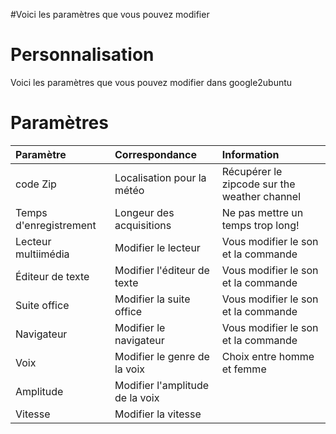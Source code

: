 #Voici les paramètres que vous pouvez modifier

# Personnalisation #

Voici les paramètres que vous pouvez modifier dans google2ubuntu


# Paramètres #

| **Paramètre** | **Correspondance** | **Information** |
|:--------------|:-------------------|:----------------|
| code Zip      | Localisation pour la météo | Récupérer le zipcode sur the weather channel |
| Temps d'enregistrement | Longeur des acquisitions | Ne pas mettre un temps trop long! |
| Lecteur multiimédia | Modifier le lecteur | Vous modifier le son et la commande |
| Éditeur de texte | Modifier l'éditeur de texte | Vous modifier le son et la commande |
| Suite office  | Modifier la suite office | Vous modifier le son et la commande |
| Navigateur    | Modifier le navigateur | Vous modifier le son et la commande |
| Voix          | Modifier le genre de la voix | Choix entre homme et femme |
| Amplitude     | Modifier l'amplitude de la voix |                 |
| Vitesse       | Modifier la vitesse |                 |